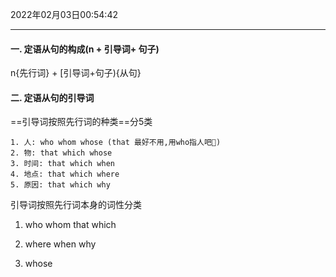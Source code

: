   2022年02月03日00:54:42

----

#### 一. 定语从句的构成(n + 引导词+ 句子)

n{先行词} + [引导词+句子){从句}

#### 二. 定语从句的引导词

==引导词按照先行词的种类==分5类

 	1. 人: who whom whose (that 最好不用,用who指人吧📌)
 	2. 物: that which whose
 	3. 时间: that which when 
 	4. 地点: that which where 
 	5. 原因: that which why

引导词按照先行词本身的词性分类

1.   who whom that which

2.   where when why

3.   whose

     